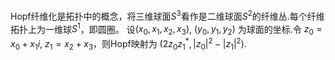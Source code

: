 Hopf纤维化是拓扑中的概念，将三维球面$S^3$看作是二维球面$S^2$的纤维丛.每个纤维拓扑上为一维球$S^1$，即圆圈。
设$(x_0, x_1, x_2, x_3)$, $(y_0, y_1, y_2)$ 为球面的坐标.令 $z_0=x_0+x_1i$, $z_1=x_2+x_3$，则Hopf映射为
$(2z_0z_1^*, |z_0|^2-|z_1|^2)$.

